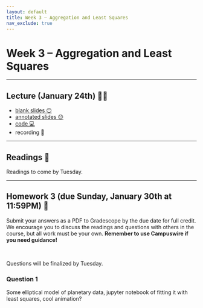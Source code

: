 ```yaml
---
layout: default
title: Week 3 – Aggregation and Least Squares
nav_exclude: true
---
```


<script src="https://cdn.mathjax.org/mathjax/latest/MathJax.js?config=TeX-AMS-MML_HTMLorMML" type="text/javascript"></script>

# Week 3 – Aggregation and Least Squares

---


## Lecture (January 24th) 👨‍🏫

- [blank slides 😶](../../slides/lec03.pdf)
- [annotated slides 😊](../../slides/lec03-annotated.pdf)
- [code 💻](http://datahub.ucsd.edu/user-redirect/git-sync?repo=https://github.com/dsc-courses/dsc90-2022-wi&subPath=lecture/lec03/lec03.ipynb)
- recording 🎥

---

## Readings 📖

Readings to come by Tuesday.

<!-- Required:
- Kopf, [The Discovery of Statistical Regression](https://priceonomics.com/the-discovery-of-statistical-regression/)

https://www.physics.ncsu.edu/classes/astron/Right_Ascension.html

- [YouTube: Right Ascension and Declination, explained.](https://www.youtube.com/watch?v=g7DlB5lYm9g)

https://www.youtube.com/watch?v=0RqDUOSf4ts

https://www2.hao.ucar.edu/Education/FamousSolarPhysicists/tycho-brahes-observations-instruments

Optional:

http://spiff.rit.edu/classes/phys440/lectures/coords/coords.html

https://encyclopediaofmath.org/wiki/Boscovich,_Rogerius_Josephus -->


---

## Homework 3 (due Sunday, January 30th at 11:59PM) 📝

Submit your answers as a PDF to Gradescope by the due date for full credit. We encourage you to discuss the readings and questions with others in the course, but all work must be your own. **Remember to use Campuswire if you need guidance!**

<br>

Questions will be finalized by Tuesday.

### Question 1

Some elliptical model of planetary data, jupyter notebook of fitting it with least squares, cool animation?

